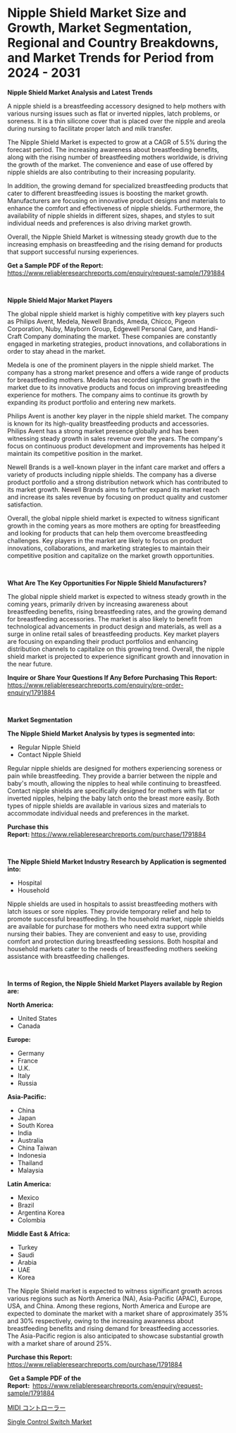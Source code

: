 <p><h1>Nipple Shield Market Size and Growth, Market Segmentation, Regional and Country Breakdowns, and Market Trends for Period from 2024 -  2031</h1></p><p><strong>Nipple Shield Market Analysis and Latest Trends</strong></p>
<p><p>A nipple shield is a breastfeeding accessory designed to help mothers with various nursing issues such as flat or inverted nipples, latch problems, or soreness. It is a thin silicone cover that is placed over the nipple and areola during nursing to facilitate proper latch and milk transfer.</p><p>The Nipple Shield Market is expected to grow at a CAGR of 5.5% during the forecast period. The increasing awareness about breastfeeding benefits, along with the rising number of breastfeeding mothers worldwide, is driving the growth of the market. The convenience and ease of use offered by nipple shields are also contributing to their increasing popularity.</p><p>In addition, the growing demand for specialized breastfeeding products that cater to different breastfeeding issues is boosting the market growth. Manufacturers are focusing on innovative product designs and materials to enhance the comfort and effectiveness of nipple shields. Furthermore, the availability of nipple shields in different sizes, shapes, and styles to suit individual needs and preferences is also driving market growth.</p><p>Overall, the Nipple Shield Market is witnessing steady growth due to the increasing emphasis on breastfeeding and the rising demand for products that support successful nursing experiences.</p></p>
<p><strong>Get a Sample PDF of the Report:&nbsp;</strong> <a href="https://www.reliableresearchreports.com/enquiry/request-sample/1791884">https://www.reliableresearchreports.com/enquiry/request-sample/1791884</a></p>
<p>&nbsp;</p>
<p><strong>Nipple Shield Major Market Players</strong></p>
<p><p>The global nipple shield market is highly competitive with key players such as Philips Avent, Medela, Newell Brands, Ameda, Chicco, Pigeon Corporation, Nuby, Mayborn Group, Edgewell Personal Care, and Handi-Craft Company dominating the market. These companies are constantly engaged in marketing strategies, product innovations, and collaborations in order to stay ahead in the market.</p><p>Medela is one of the prominent players in the nipple shield market. The company has a strong market presence and offers a wide range of products for breastfeeding mothers. Medela has recorded significant growth in the market due to its innovative products and focus on improving breastfeeding experience for mothers. The company aims to continue its growth by expanding its product portfolio and entering new markets.</p><p>Philips Avent is another key player in the nipple shield market. The company is known for its high-quality breastfeeding products and accessories. Philips Avent has a strong market presence globally and has been witnessing steady growth in sales revenue over the years. The company's focus on continuous product development and improvements has helped it maintain its competitive position in the market.</p><p>Newell Brands is a well-known player in the infant care market and offers a variety of products including nipple shields. The company has a diverse product portfolio and a strong distribution network which has contributed to its market growth. Newell Brands aims to further expand its market reach and increase its sales revenue by focusing on product quality and customer satisfaction.</p><p>Overall, the global nipple shield market is expected to witness significant growth in the coming years as more mothers are opting for breastfeeding and looking for products that can help them overcome breastfeeding challenges. Key players in the market are likely to focus on product innovations, collaborations, and marketing strategies to maintain their competitive position and capitalize on the market growth opportunities.</p></p>
<p>&nbsp;</p>
<p><strong>What Are The Key Opportunities For Nipple Shield Manufacturers?</strong></p>
<p><p>The global nipple shield market is expected to witness steady growth in the coming years, primarily driven by increasing awareness about breastfeeding benefits, rising breastfeeding rates, and the growing demand for breastfeeding accessories. The market is also likely to benefit from technological advancements in product design and materials, as well as a surge in online retail sales of breastfeeding products. Key market players are focusing on expanding their product portfolios and enhancing distribution channels to capitalize on this growing trend. Overall, the nipple shield market is projected to experience significant growth and innovation in the near future.</p></p>
<p><strong>Inquire or Share Your Questions If Any Before Purchasing This Report:</strong> <a href="https://www.reliableresearchreports.com/enquiry/pre-order-enquiry/1791884">https://www.reliableresearchreports.com/enquiry/pre-order-enquiry/1791884</a></p>
<p>&nbsp;</p>
<p><strong>Market Segmentation</strong></p>
<p><strong>The Nipple Shield Market Analysis by types is segmented into:</strong></p>
<p><ul><li>Regular Nipple Shield</li><li>Contact Nipple Shield</li></ul></p>
<p><p>Regular nipple shields are designed for mothers experiencing soreness or pain while breastfeeding. They provide a barrier between the nipple and baby's mouth, allowing the nipples to heal while continuing to breastfeed. Contact nipple shields are specifically designed for mothers with flat or inverted nipples, helping the baby latch onto the breast more easily. Both types of nipple shields are available in various sizes and materials to accommodate individual needs and preferences in the market.</p></p>
<p><strong>Purchase this Report:&nbsp;</strong><a href="https://www.reliableresearchreports.com/purchase/1791884">https://www.reliableresearchreports.com/purchase/1791884</a></p>
<p>&nbsp;</p>
<p><strong>The Nipple Shield Market Industry Research by Application is segmented into:</strong></p>
<p><ul><li>Hospital</li><li>Household</li></ul></p>
<p><p>Nipple shields are used in hospitals to assist breastfeeding mothers with latch issues or sore nipples. They provide temporary relief and help to promote successful breastfeeding. In the household market, nipple shields are available for purchase for mothers who need extra support while nursing their babies. They are convenient and easy to use, providing comfort and protection during breastfeeding sessions. Both hospital and household markets cater to the needs of breastfeeding mothers seeking assistance with breastfeeding challenges.</p></p>
<p>&nbsp;</p>
<p><strong>In terms of Region, the Nipple Shield Market Players available by Region are:</strong></p>
<p>
    <p> <strong> North America: </strong>
        <ul>
            <li>United States</li>
            <li>Canada</li>
        </ul>
        </p> 
    <p> <strong> Europe: </strong>
        <ul>
            <li>Germany</li>
            <li>France</li>
            <li>U.K.</li>
            <li>Italy</li>
            <li>Russia</li>
        </ul>
        </p> 
    <p> <strong> Asia-Pacific: </strong>
        <ul>
            <li>China</li>
            <li>Japan</li>
            <li>South Korea</li>
            <li>India</li>
            <li>Australia</li>
            <li>China Taiwan</li>
            <li>Indonesia</li>
            <li>Thailand</li>
            <li>Malaysia</li>
        </ul>
        </p> 
    <p> <strong> Latin America: </strong>
        <ul>
            <li>Mexico</li>
            <li>Brazil</li>
            <li>Argentina Korea</li>
            <li>Colombia</li>
        </ul>
        </p> 
    <p> <strong> Middle East & Africa: </strong>
        <ul>
            <li>Turkey</li>
            <li>Saudi</li>
            <li>Arabia</li>
            <li>UAE</li>
            <li>Korea</li>
        </ul>
    </p>
    </p>
<p><p>The Nipple Shield market is expected to witness significant growth across various regions such as North America (NA), Asia-Pacific (APAC), Europe, USA, and China. Among these regions, North America and Europe are expected to dominate the market with a market share of approximately 35% and 30% respectively, owing to the increasing awareness about breastfeeding benefits and rising demand for breastfeeding accessories. The Asia-Pacific region is also anticipated to showcase substantial growth with a market share of around 25%.</p></p>
<p><strong>Purchase this Report: </strong><a href="https://www.reliableresearchreports.com/purchase/1791884">https://www.reliableresearchreports.com/purchase/1791884</a></p>
<p>&nbsp;<strong>Get a Sample PDF of the Report:&nbsp;&nbsp;</strong><a href="https://www.reliableresearchreports.com/enquiry/request-sample/1791884">https://www.reliableresearchreports.com/enquiry/request-sample/1791884</a></p>
<p><strong></strong></p>
<p><p><a href="https://github.com/sghwr779811674/Market-Research-Report-List-1/blob/main/73163046410.md">MIDI コントローラー</a></p><p><a href="https://github.com/lbird53714/Market-Research-Report-List-3/blob/main/single-control-switch-market.md">Single Control Switch Market</a></p></p>